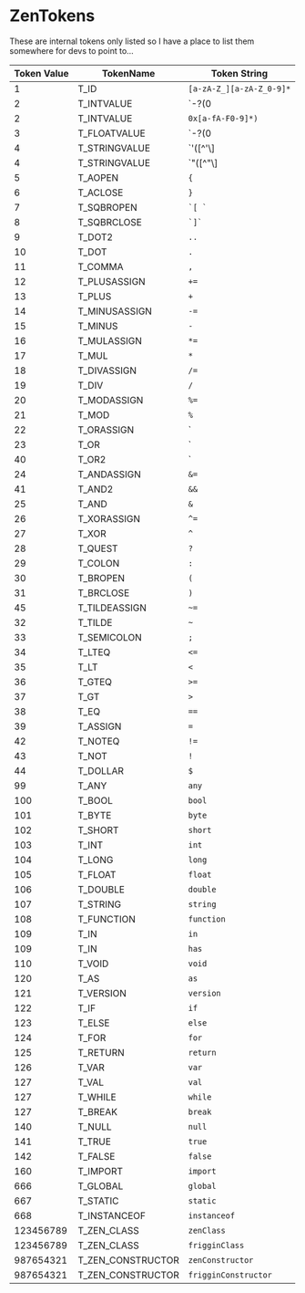 # ZenTokens

These are internal tokens only listed so I have a place to list them somewhere for devs to point to...

| Token Value | TokenName           | Token String                                                |
| ----------- | ------------------- | ----------------------------------------------------------- |
| 1           | T_ID                | `[a-zA-Z_][a-zA-Z_0-9]*`                                    |
| 2           | T_INTVALUE          | `\-?(0|[1-9][0-9]*)`                                       |
| 2           | T_INTVALUE          | `0x[a-fA-F0-9]*)`                                           |
| 3           | T_FLOATVALUE        | `\-?(0|[1-9][0-9]*)\.[0-9]+([eE][\+\-]?[0-9]+)?[fFdD]?` |
| 4           | T_STRINGVALUE       | `'([^'\\]|\\(['"\\/bfnrt]|u[0-9a-fA-F]{4}))*'`        |
| 4           | T_STRINGVALUE       | `"([^"\\]|\\(['"\\/bfnrt]|u[0-9a-fA-F]{4}))*"`        |
| 5           | T_AOPEN             | `{`                                                         |
| 6           | T_ACLOSE            | `}`                                                         |
| 7           | T_SQBROPEN          | `` `[ ` ``                                                  |
| 8           | T_SQBRCLOSE         | `` `]` ``                                                   |
| 9           | T_DOT2              | `..`                                                        |
| 10          | T_DOT               | `.`                                                         |
| 11          | T_COMMA             | `,`                                                         |
| 12          | T_PLUSASSIGN        | `+=`                                                        |
| 13          | T_PLUS              | `+`                                                         |
| 14          | T_MINUSASSIGN       | `-=`                                                        |
| 15          | T_MINUS             | `-`                                                         |
| 16          | T_MULASSIGN         | `*=`                                                        |
| 17          | T_MUL               | `*`                                                         |
| 18          | T_DIVASSIGN         | `/=`                                                        |
| 19          | T_DIV               | `/`                                                         |
| 20          | T_MODASSIGN         | `%=`                                                        |
| 21          | T_MOD               | `%`                                                         |
| 22          | T_ORASSIGN          | `|=`                                                        |
| 23          | T_OR                | `|`                                                         |
| 40          | T_OR2               | `||`                                                        |
| 24          | T_ANDASSIGN         | `&=`                                                    |
| 41          | T_AND2              | `&&`                                                |
| 25          | T_AND               | `&`                                                     |
| 26          | T_XORASSIGN         | `^=`                                                        |
| 27          | T_XOR               | `^`                                                         |
| 28          | T_QUEST             | `?`                                                         |
| 29          | T_COLON             | `:`                                                         |
| 30          | T_BROPEN            | `(`                                                         |
| 31          | T_BRCLOSE           | `)`                                                         |
| 45          | T_TILDEASSIGN       | `~=`                                                        |
| 32          | T_TILDE             | `~`                                                         |
| 33          | T_SEMICOLON         | `;`                                                         |
| 34          | T_LTEQ              | `<=`                                                     |
| 35          | T_LT                | `<`                                                      |
| 36          | T_GTEQ              | `>=`                                                     |
| 37          | T_GT                | `>`                                                      |
| 38          | T_EQ                | `==`                                                        |
| 39          | T_ASSIGN            | `=`                                                         |
| 42          | T_NOTEQ             | `!=`                                                        |
| 43          | T_NOT               | `!`                                                         |
| 44          | T_DOLLAR            | `$`                                                         |
| 99          | T_ANY               | `any`                                                       |
| 100         | T_BOOL              | `bool`                                                      |
| 101         | T_BYTE              | `byte`                                                      |
| 102         | T_SHORT             | `short`                                                     |
| 103         | T_INT               | `int`                                                       |
| 104         | T_LONG              | `long`                                                      |
| 105         | T_FLOAT             | `float`                                                     |
| 106         | T_DOUBLE            | `double`                                                    |
| 107         | T_STRING            | `string`                                                    |
| 108         | T_FUNCTION          | `function`                                                  |
| 109         | T_IN                | `in`                                                        |
| 109         | T_IN                | `has`                                                       |
| 110         | T_VOID              | `void`                                                      |
| 120         | T_AS                | `as`                                                        |
| 121         | T_VERSION           | `version`                                                   |
| 122         | T_IF                | `if`                                                        |
| 123         | T_ELSE              | `else`                                                      |
| 124         | T_FOR               | `for`                                                       |
| 125         | T_RETURN            | `return`                                                    |
| 126         | T_VAR               | `var`                                                       |
| 127         | T_VAL               | `val`                                                       |
| 127         | T_WHILE             | `while`                                                     |
| 127         | T_BREAK             | `break`                                                     |
| 140         | T_NULL              | `null`                                                      |
| 141         | T_TRUE              | `true`                                                      |
| 142         | T_FALSE             | `false`                                                     |
| 160         | T_IMPORT            | `import`                                                    |
| 666         | T_GLOBAL            | `global`                                                    |
| 667         | T_STATIC            | `static`                                                    |
| 668         | T_INSTANCEOF        | `instanceof`                                                |
| 123456789   | T_ZEN_CLASS       | `zenClass`                                                  |
| 123456789   | T_ZEN_CLASS       | `frigginClass`                                              |
| 987654321   | T_ZEN_CONSTRUCTOR | `zenConstructor`                                            |
| 987654321   | T_ZEN_CONSTRUCTOR | `frigginConstructor`                                        |